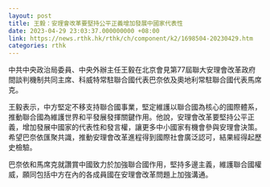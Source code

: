 ```yaml
---
layout: post
title: 王毅：安理會改革要堅持公平正義增加發展中國家代表性
date: 2023-04-29 23:03:37.000000000 +08:00
link: https://news.rthk.hk/rthk/ch/component/k2/1698504-20230429.htm
categories: rthk
---
```


中共中央政治局委員、中央外辦主任王毅在北京會見第77屆聯大安理會改革政府間談判機制共同主席、科威特常駐聯合國代表巴奈依及奧地利常駐聯合國代表馬席克。

王毅表示，中方堅定不移支持聯合國事業，堅定維護以聯合國為核心的國際體系，推動聯合國為維護世界和平發展發揮關鍵作用。他說，安理會改革要堅持公平正義，增加發展中國家的代表性和發言權，讓更多中小國家有機會參與安理會決策。希望巴奈依匯聚共識，推動安理會改革進程得到國際社會廣泛認可，結果經得起歷史檢驗。

巴奈依和馬席克就讚賞中國致力於加強聯合國作用，堅持多邊主義，維護聯合國權威，願同包括中方在內的各成員國在安理會改革問題上加強溝通。
